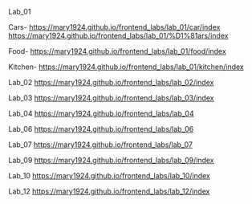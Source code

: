 Lab_01

Cars-
https://mary1924.github.io/frontend_labs/lab_01/car/index
https://mary1924.github.io/frontend_labs/lab_01/%D1%81ars/index

Food-
https://mary1924.github.io/frontend_labs/lab_01/food/index

Kitchen-
https://mary1924.github.io/frontend_labs/lab_01/kitchen/index

Lab_02 
https://mary1924.github.io/frontend_labs/lab_02/index

Lab_03
https://mary1924.github.io/frontend_labs/lab_03/index

Lab_04
https://mary1924.github.io/frontend_labs/lab_04

Lab_06
https://mary1924.github.io/frontend_labs/lab_06

Lab_07
https://mary1924.github.io/frontend_labs/lab_07

Lab_09
https://mary1924.github.io/frontend_labs/lab_09/index

Lab_10
https://mary1924.github.io/frontend_labs/lab_10/index

Lab_12
https://mary1924.github.io/frontend_labs/lab_12/index
